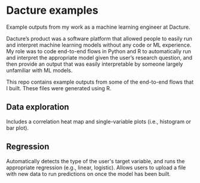 # Dacture examples 
Example outputs from my work as a machine learning engineer at Dacture.

Dacture’s product was a software platform that allowed people to easily run and interpret machine learning models without any code or ML experience. 
My role was to code end-to-end flows in Python and R to automatically run and interpret the appropriate model given the user’s research question, 
and then provide an output that was easily interpretable by someone largely unfamiliar with ML models.

This repo contains example outputs from some of the end-to-end flows that I built. These files were generated using R. 

## Data exploration

Includes a correlation heat map and single-variable plots (i.e., histogram or bar plot).

## Regression

Automatically detects the type of the user's target variable, and runs the appropriate regression (e.g., linear, logistic). Allows users to upload a file with new data to run predictions on once the model has been built.